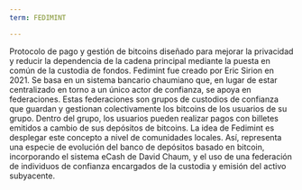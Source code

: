```yaml
---
term: FEDIMINT

---
```

Protocolo de pago y gestión de bitcoins diseñado para mejorar la privacidad y reducir la dependencia de la cadena principal mediante la puesta en común de la custodia de fondos. Fedimint fue creado por Eric Sirion en 2021. Se basa en un sistema bancario chaumiano que, en lugar de estar centralizado en torno a un único actor de confianza, se apoya en federaciones. Estas federaciones son grupos de custodios de confianza que guardan y gestionan colectivamente los bitcoins de los usuarios de su grupo. Dentro del grupo, los usuarios pueden realizar pagos con billetes emitidos a cambio de sus depósitos de bitcoins. La idea de Fedimint es desplegar este concepto a nivel de comunidades locales. Así, representa una especie de evolución del banco de depósitos basado en bitcoin, incorporando el sistema eCash de David Chaum, y el uso de una federación de individuos de confianza encargados de la custodia y emisión del activo subyacente.